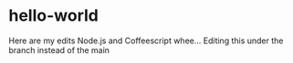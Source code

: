 # hello-world
Here are my edits Node.js and Coffeescript whee...
Editing this under the branch instead of the main
